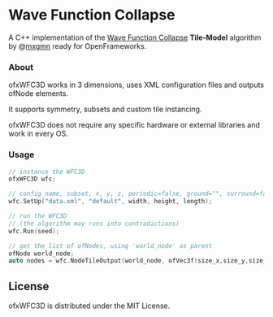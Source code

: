 # Wave Function Collapse

A C++ implementation of the [Wave Function Collapse](https://github.com/mxgmn/WaveFunctionCollapse) **Tile-Model** algorithm by @[mxgmn](https://github.com/mxgmn) ready for OpenFrameworks.

### About

ofxWFC3D works in 3 dimensions, uses XML configuration files and outputs ofNode elements.

It supports symmetry, subsets and custom tile instancing.

ofxWFC3D does not require any specific hardware or external libraries and work in every OS.



### Usage

```c++
// instance the WFC3D
ofxWFC3D wfc;

// config_name, subset, x, y, z, periodic=false, ground="", surround=false
wfc.SetUp("data.xml", "default", width, height, length);

// run the WFC3D
// (the algorithm may runs into contradictions)
wfc.Run(seed);

// get the list of ofNodes, using 'world_node' as parent
ofNode world_node;
auto nodes = wfc.NodeTileOutput(world_node, ofVec3f(size_x,size_y,size_z));

```





## License

ofxWFC3D is distributed under the MIT License.